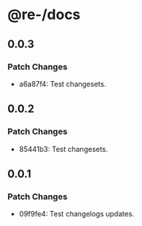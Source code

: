 # @re-/docs

## 0.0.3

### Patch Changes

-   a6a87f4: Test changesets.

## 0.0.2

### Patch Changes

-   85441b3: Test changesets.

## 0.0.1

### Patch Changes

-   09f9fe4: Test changelogs updates.
